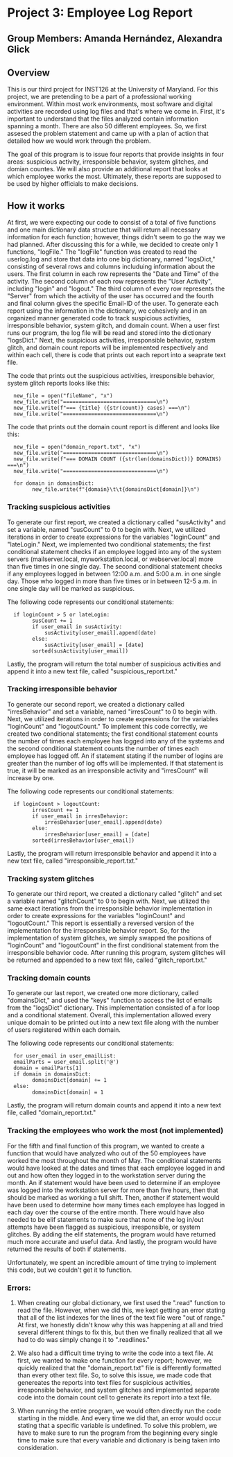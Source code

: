 # Project 3: Employee Log Report
## Group Members: Amanda Hernández, Alexandra Glick

## Overview

This is our third project for INST126 at the University of Maryland. For this project, we are pretending to be a part of a
professional working environment. Within most work environments, most software and digital activities are recorded using log files and that's where we come in. 
First, it's important to understand that the files analyzed contain information spanning a month. There are also 50 different employees. So, we first assesed the problem statement and came up with a plan of action that detailed how we would work through the problem. 

The goal of this program is to issue four reports that provide insights in four areas: suspicious activity, irresponsible behavior, system glitches, and domian countes. We will also provide an additional report that looks at which employee works the most. Ultimately, these reports are supposed to be used by higher officials to make decisions. 

## How it works

At first, we were expecting our code to consist of a total of five functions and one main dictionary data structure that will return all necessary information for each function; however, things didn't seem to go the way we had planned. After discussing this for a while, we decided to create only 1 functions, "logFile." The "logFile" function was created to read the userlog.log and store that data into one big dictionary, named "logsDict," consisting of several rows and columns includuing information about the users. The first column in each row represents the "Date and Time" of the activity. The second column of each row represents the "User Activity", including "login" and "logout." The third column of every row represents the "Server" from which the activity of the user has occurred and the fourth and final column gives the specific Email-ID of the user. To generate each report using the information in the dictionary, we cohesively and in an organized manner generated code to track suspicious activities, irresponsible behavior, system glitch, and domain count. When a user first runs our program, the log file will be read and stored into the dictionary "logsDict." Next, the suspicious activities, irresponsible behavior, system glitch, and domain count reports will be implemented respectively and within each cell, there is code that prints out each report into a seaprate text file.

The code that prints out the suspicious activities, irresponsible behavior, system glitch reports looks like this:

      new_file = open("fileName", "x")
      new_file.write("==============================\n")
      new_file.write(f"=== {title} ({str(count)} cases) ===\n")
      new_file.write("==============================\n")

The code that prints out the domain count report is different and looks like this:

      new_file = open("domain_report.txt", "x")
      new_file.write("==============================\n")
      new_file.write(f"=== DOMAIN COUNT ({str(len(domainsDict))} DOMAINS) ===\n")
      new_file.write("==============================\n")

      for domain in domainsDict:
            new_file.write(f"{domain}\t\t{domainsDict[domain]}\n")

### Tracking suspicious activities

To generate our first report, we created a dictionary called "susActivity" and set a variable, named "susCount" to 0 to begin with. Next, we utilized iterations in order to create expressions for the variables "loginCount" and "lateLogin." Next, we implemented two conditional statements; the first conditional statement checks if an employee logged into any of the system servers (mailserver.local, myworkstation.local, or webserver.local) more than five times in one single day. The second conditional statement checks if any employees logged in between 12:00 a.m. and 5:00 a.m. in one single day. Those who logged in more than five times or in between 12-5 a.m. in one single day will be marked as suspicious. 

The following code represents our conditional statements:

      if loginCount > 5 or lateLogin:
            susCount += 1
            if user_email in susActivity:
                susActivity[user_email].append(date)
            else:
                susActivity[user_email] = [date]
            sorted(susActivity[user_email])

Lastly, the program will return the total number of suspicious activities and append it into a new text file, called "suspicious_report.txt."

### Tracking irresponsible behavior 

To generate our second report, we created a dictionary called "irresBehavior" and set a variable, named "irresCount" to 0 to begin with. Next, we utilized iterations in order to create expressions for the variables "loginCount" and "logoutCount." To implement this code correctly, we created two conditional statements; the first conditional statement counts the number of times each employee has logged into any of the systems and the second conditional statement  counts the number of times each employee has logged off. An if statement stating if the number of logins are greater than the number of log offs will be implemented. If that statement is true, it will be marked as an irresponsible activity and "irresCount" will increase by one.

The following code represents our conditional statements:

      if loginCount > logoutCount:
            irresCount += 1
            if user_email in irresBehavior:
                irresBehavior[user_email].append(date)
            else:
                irresBehavior[user_email] = [date]
            sorted(irresBehavior[user_email])

Lastly, the program will return irresponsible behavior and append it into a new text file, called "irresponsible_report.txt."

### Tracking system glitches

To generate our third report, we created a dictionary called "glitch" and set a variable named "glitchCount" to 0 to begin with. Next, we utilized the same exact iterations from the irresponsible behavior implementation in order to create expressions for the variables "loginCount" and "logoutCount." This report is essentially a reversed version of the implementation for the irresponsible behavior report. So, for the implementation of system glitches, we simply swapped the positions of "loginCount" and "logoutCount" in the first conditional statement from the irresponsible behavior code. After running this program, system glitches will be returned and appended to a new text file, called "glitch_report.txt."

### Tracking domain counts

To generate our last report, we created one more dictionary, called "domainsDict," and used the "keys" function to access the list of emails from the "logsDict" dictionary. This implementation consisted of a for loop and a conditional statement. Overall, this implementation allowed every unique domain to be printed out into a new text file along with the number of users registered within each domain.

The following code represents our conditional statements:

      for user_email in user_emailList:
      emailParts = user_email.split('@')
      domain = emailParts[1]
      if domain in domainsDict:
            domainsDict[domain] += 1
      else:
            domainsDict[domain] = 1
            
Lastly, the program will return domain counts and append it into a new text file, called "domain_report.txt."

### Tracking the employees who work the most (not implemented)

For the fifth and final function of this program, we wanted to create a function that would have analyzed who out of the 50 employees have worked the most throughout the month of May. The conditional statements would have looked at the dates and times that each employee logged in and out and how often they logged in to the workstation server during the month. An if statement would have been used to determine if an employee was logged into the workstation server for more than five hours, then that should be marked as working a full shift. Then, another if statement would have been used to determine how many times each employee has logged in each day over the course of the entire month. There would have also needed to be elif statements to make sure that none of the log in/out attempts have been flagged as suspicious, irresponsible, or system glitches. By adding the elif statements, the program would have returned much more accurate and useful data. And lastly, the program would have returned the results of both if statements.

Unfortunately, we spent an incredible amount of time trying to implement this code, but we couldn't get it to function.

### Errors:

1. When creating our global dictionary, we first used the ".read" function to read the file. However, when we did this, we kept getting an error stating that all of the list indexes for the lines of the text file were "out of range." At first, we honestly didn't know why this was happening at all and tried several different things to fix this, but then we finally realized that all we had to do was simply change it to ".readlines."

2. We also had a difficult time trying to write the code into a text file. At first, we wanted to make one function for every report; however, we quickly realized that the "domain_report.txt" file is differently formatted than every other text file. So, to solve this issue, we made code that genereates the reports into text files for suspicious activities, irresponsible behavior, and system glitches and implemented separate code into the domain count cell to generate its report into a text file.

3. When running the entire program, we would often directly run the code starting in the middle. And every time we did that, an error would occur stating that a specific variable is undefined. To solve this problem, we have to make sure to run the program from the beginning every single time to make sure that every variable and dictionary is being taken into consideration.
